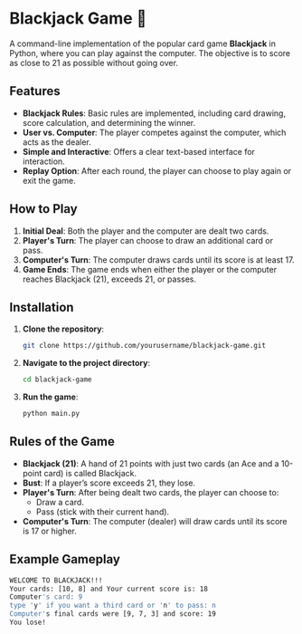# Blackjack Game 🎲

A command-line implementation of the popular card game **Blackjack** in Python, where you can play against the computer. The objective is to score as close to 21 as possible without going over.

## Features

- **Blackjack Rules**: Basic rules are implemented, including card drawing, score calculation, and determining the winner.
- **User vs. Computer**: The player competes against the computer, which acts as the dealer.
- **Simple and Interactive**: Offers a clear text-based interface for interaction.
- **Replay Option**: After each round, the player can choose to play again or exit the game.

## How to Play

1. **Initial Deal**: Both the player and the computer are dealt two cards.
2. **Player's Turn**: The player can choose to draw an additional card or pass.
3. **Computer's Turn**: The computer draws cards until its score is at least 17.
4. **Game Ends**: The game ends when either the player or the computer reaches Blackjack (21), exceeds 21, or passes.

## Installation

1. **Clone the repository**:

    ```bash
    git clone https://github.com/yourusername/blackjack-game.git
    ```

2. **Navigate to the project directory**:

    ```bash
    cd blackjack-game
    ```

3. **Run the game**:

    ```bash
    python main.py
    ```

## Rules of the Game

- **Blackjack (21)**: A hand of 21 points with just two cards (an Ace and a 10-point card) is called Blackjack.
- **Bust**: If a player’s score exceeds 21, they lose.
- **Player's Turn**: After being dealt two cards, the player can choose to:
  - Draw a card.
  - Pass (stick with their current hand).
- **Computer's Turn**: The computer (dealer) will draw cards until its score is 17 or higher.

## Example Gameplay

```bash
WELCOME TO BLACKJACK!!!
Your cards: [10, 8] and Your current score is: 18
Computer's card: 9
type 'y' if you want a third card or 'n' to pass: n
Computer's final cards were [9, 7, 3] and score: 19
You lose!

